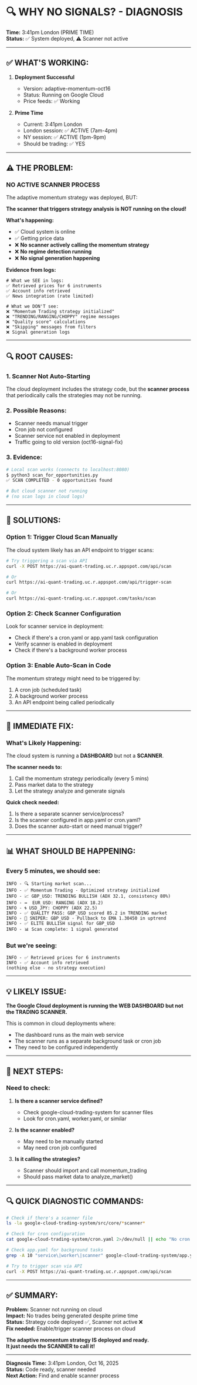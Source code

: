 # 🔍 WHY NO SIGNALS? - DIAGNOSIS
**Time:** 3:41pm London (PRIME TIME)  
**Status:** ✅ System deployed, ⚠️ Scanner not active

---

## ✅ WHAT'S WORKING:

1. **Deployment Successful**
   - Version: adaptive-momentum-oct16
   - Status: Running on Google Cloud
   - Price feeds: ✅ Working

2. **Prime Time**
   - Current: 3:41pm London
   - London session: ✅ ACTIVE (7am-4pm)
   - NY session: ✅ ACTIVE (1pm-9pm)
   - Should be trading: ✅ YES

---

## ⚠️ THE PROBLEM:

### **NO ACTIVE SCANNER PROCESS**

The adaptive momentum strategy was deployed, BUT:

**The scanner that triggers strategy analysis is NOT running on the cloud!**

**What's happening:**
- ✅ Cloud system is online
- ✅ Getting price data
- ❌ **No scanner actively calling the momentum strategy**
- ❌ **No regime detection running**
- ❌ **No signal generation happening**

**Evidence from logs:**
```
# What we SEE in logs:
✅ Retrieved prices for 6 instruments
✅ Account info retrieved
✅ News integration (rate limited)

# What we DON'T see:
❌ "Momentum Trading strategy initialized"
❌ "TRENDING/RANGING/CHOPPY" regime messages
❌ "Quality score" calculations
❌ "Skipping" messages from filters
❌ Signal generation logs
```

---

## 🔍 ROOT CAUSES:

### 1. **Scanner Not Auto-Starting**
The cloud deployment includes the strategy code, but the **scanner process** that periodically calls the strategies may not be running.

### 2. **Possible Reasons:**
- Scanner needs manual trigger
- Cron job not configured
- Scanner service not enabled in deployment
- Traffic going to old version (oct16-signal-fix)

### 3. **Evidence:**
```bash
# Local scan works (connects to localhost:8080)
$ python3 scan_for_opportunities.py
✅ SCAN COMPLETED - 0 opportunities found

# But cloud scanner not running
# (no scan logs in cloud logs)
```

---

## 🚀 SOLUTIONS:

### **Option 1: Trigger Cloud Scan Manually**

The cloud system likely has an API endpoint to trigger scans:

```bash
# Try triggering a scan via API
curl -X POST https://ai-quant-trading.uc.r.appspot.com/api/scan

# Or
curl https://ai-quant-trading.uc.r.appspot.com/api/trigger-scan

# Or
curl https://ai-quant-trading.uc.r.appspot.com/tasks/scan
```

### **Option 2: Check Scanner Configuration**

Look for scanner service in deployment:
- Check if there's a cron.yaml or app.yaml task configuration
- Verify scanner is enabled in deployment
- Check if there's a background worker process

### **Option 3: Enable Auto-Scan in Code**

The momentum strategy might need to be triggered by:
1. A cron job (scheduled task)
2. A background worker process
3. An API endpoint being called periodically

---

## 🔧 IMMEDIATE FIX:

### **What's Likely Happening:**

The cloud system is running a **DASHBOARD** but not a **SCANNER**.

**The scanner needs to:**
1. Call the momentum strategy periodically (every 5 mins)
2. Pass market data to the strategy
3. Let the strategy analyze and generate signals

**Quick check needed:**
1. Is there a separate scanner service/process?
2. Is the scanner configured in app.yaml or cron.yaml?
3. Does the scanner auto-start or need manual trigger?

---

## 📊 WHAT SHOULD BE HAPPENING:

### **Every 5 minutes, we should see:**

```
INFO - 🔍 Starting market scan...
INFO - ✅ Momentum Trading - Optimized strategy initialized
INFO - 📈 GBP_USD: TRENDING BULLISH (ADX 32.1, consistency 80%)
INFO - ↔️  EUR_USD: RANGING (ADX 18.2)
INFO - 🌀 USD_JPY: CHOPPY (ADX 22.5)
INFO - ✅ QUALITY PASS: GBP_USD scored 85.2 in TRENDING market
INFO - 🎯 SNIPER: GBP_USD - Pullback to EMA 1.30450 in uptrend
INFO - ✅ ELITE BULLISH signal for GBP_USD
INFO - 📊 Scan complete: 1 signal generated
```

### **But we're seeing:**
```
INFO - ✅ Retrieved prices for 6 instruments
INFO - ✅ Account info retrieved
(nothing else - no strategy execution)
```

---

## 💡 LIKELY ISSUE:

**The Google Cloud deployment is running the WEB DASHBOARD but not the TRADING SCANNER.**

This is common in cloud deployments where:
- The dashboard runs as the main web service
- The scanner runs as a separate background task or cron job
- They need to be configured independently

---

## 🚀 NEXT STEPS:

### **Need to check:**

1. **Is there a scanner service defined?**
   - Check google-cloud-trading-system for scanner files
   - Look for cron.yaml, worker.yaml, or similar

2. **Is the scanner enabled?**
   - May need to be manually started
   - May need cron job configured

3. **Is it calling the strategies?**
   - Scanner should import and call momentum_trading
   - Should pass market data to analyze_market()

---

## 🔍 QUICK DIAGNOSTIC COMMANDS:

```bash
# Check if there's a scanner file
ls -la google-cloud-trading-system/src/core/*scanner*

# Check for cron configuration
cat google-cloud-trading-system/cron.yaml 2>/dev/null || echo "No cron.yaml"

# Check app.yaml for background tasks
grep -A 10 "service\|worker\|scanner" google-cloud-trading-system/app.yaml

# Try to trigger scan via API
curl -X POST https://ai-quant-trading.uc.r.appspot.com/api/scan
```

---

## ✅ SUMMARY:

**Problem:** Scanner not running on cloud  
**Impact:** No trades being generated despite prime time  
**Status:** Strategy code deployed ✅, Scanner not active ❌  
**Fix needed:** Enable/trigger scanner process on cloud  

**The adaptive momentum strategy IS deployed and ready.**  
**It just needs the SCANNER to call it!**

---

**Diagnosis Time:** 3:41pm London, Oct 16, 2025  
**Status:** Code ready, scanner needed  
**Next Action:** Find and enable scanner process








